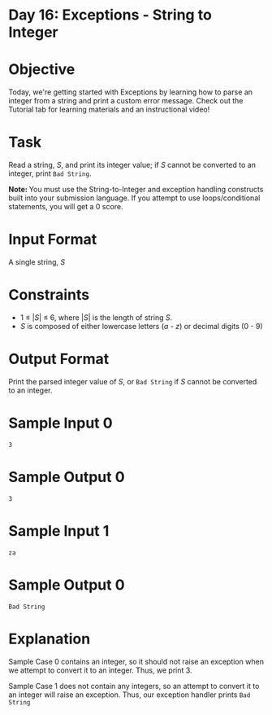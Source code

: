 # Day 16: Exceptions - String to Integer

# Objective
<p>
Today, we're getting started with Exceptions by learning how to parse an integer from a string and print a custom error message. Check out the Tutorial tab for learning materials and an instructional video!
</p>

# Task
<p>
Read a string, <i>S</i>, and print its integer value; if <i>S</i> cannot be converted to an integer, print <code>Bad String</code>.
</p>
<p>
<strong>
Note:
</strong>
You must use the String-to-Integer and exception handling constructs built into your submission language. If you attempt to use loops/conditional statements, you will get a 0 score.
</p>

# Input Format
<p>A single string, <i>S</i></p>

# Constraints
<ul>
<li>
1 ≤ |<i>S</i>| ≤ 6, where |<i>S</i>| is the length of string <i>S</i>.
</li>
<li>
<i>S</i> is composed of either lowercase letters (<i>a</i> - <i>z</i>) or decimal digits (0 - 9)
</li>
</ul>

# Output Format
<p>
Print the parsed integer value of <i>S</i>, or <code>Bad String</code> if <i>S</i> cannot be converted to an integer.
</p>

# Sample Input 0

~~~~
3
~~~~

# Sample Output 0

~~~~
3
~~~~

# Sample Input 1

~~~~
za
~~~~

# Sample Output 0

~~~~
Bad String
~~~~

# Explanation
<p>
Sample Case 0 contains an integer, so it should not raise an exception when we attempt to convert it to an integer. Thus, we print 3.
</p>
<p>
Sample Case 1 does not contain any integers, so an attempt to convert it to an integer will raise an exception. Thus, our exception handler prints <code>Bad String</code>
</p>